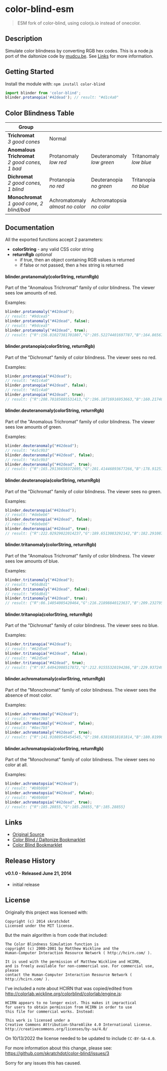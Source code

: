 # color-blind-esm

> ESM fork of color-blind, using colorjs.io instead of onecolor.

## Description

Simulate color blindness by converting RGB hex codes.  This is a node.js port
of the daltonize code by [mudcu.be](http://mudcu.be/).
See [Links](https://github.com/skratchdot/color-blind#links) for more information.


## Getting Started

Install the module with: `npm install color-blind`

```javascript
import blinder from 'color-blind';
blinder.protanopia('#42dead'); // result: "#d1c4a0"
```

## Color Blindness Table

|                    Group                           |                                    |                             |                          |
|----------------------------------------------------|------------------------------------|-----------------------------|--------------------------|
| **Trichromat**<br/>*3 good cones*                  |Normal                              |                             |                          |
| **Anomalous Trichromat**<br/>*2 good cones, 1 bad* |Protanomaly<br/>*low red*           |Deuteranomaly<br/>*low green*|Tritanomaly<br/>*low blue*|
| **Dichromat**<br/>*2 good cones, 1 blind*          |Protanopia<br/>*no red*             |Deuteranopia<br/>*no green*  |Tritanopia <br/>*no blue* |
| **Monochromat**<br/>*1 good cone, 2 blind/bad*     |Achromatomaly<br />*almost no color*|Achromatopsia<br/>*no color* |                          |

## Documentation

All the exported functions accept 2 parameters:

- **colorString** - any valid CSS color string
- **returnRgb** *optional*
  - if true, then an object containing RGB values is returned
  - if false or not passed, then a hex string is returned


#### blinder.protanomaly(colorString, returnRgb)

Part of the "Anomalous Trichromat" family of color blindness. The viewer sees low amounts of red.

Examples:
```javascript
blinder.protanomaly("#42dead");
// result: "#9dcea5"
blinder.protanomaly("#42dead", false);
// result: "#9dcea5"
blinder.protanomaly("#42dead", true);
// result: {"R":156.81027381701807,"G":205.52274401697787,"B":164.8656701007824}
```

#### blinder.protanopia(colorString, returnRgb)

Part of the "Dichromat" family of color blindness. The viewer sees no red.

Examples:
```javascript
blinder.protanopia("#42dead");
// result: "#d1c4a0"
blinder.protanopia("#42dead", false);
// result: "#d1c4a0"
blinder.protanopia("#42dead", true);
// result: {"R":208.70185885531413,"G":196.10716916953663,"B":160.21748158694382}
```

#### blinder.deuteranomaly(colorString, returnRgb)

Part of the "Anomalous Trichromat" family of color blindness. The viewer sees low amounts of green.

Examples:
```javascript
blinder.deuteranomaly("#42dead");
// result: "#a5c9b3"
blinder.deuteranomaly("#42dead", false);
// result: "#a5c9b3"
blinder.deuteranomaly("#42dead", true);
// result: {"R":165.29136650372695,"G":201.41446893677266,"B":178.9125102904318}
```

#### blinder.deuteranopia(colorString, returnRgb)

Part of the "Dichromat" family of color blindness. The viewer sees no green.

Examples:
```javascript
blinder.deuteranopia("#42dead");
// result: "#debeb6"
blinder.deuteranopia("#42dead", false);
// result: "#debeb6"
blinder.deuteranopia("#42dead", true);
// result: {"R":222.02929022014237,"G":189.6513083292142,"B":182.29108759925}
```

#### blinder.tritanomaly(colorString, returnRgb)

Part of the "Anomalous Trichromat" family of color blindness. The viewer sees low amounts of blue.

Examples:
```javascript
blinder.tritanomaly("#42dead");
// result: "#56d8d1"
blinder.tritanomaly("#42dead", false);
// result: "#56d8d1"
blinder.tritanomaly("#42dead", true);
// result: {"R":86.14054005420464,"G":216.21898840123637,"B":209.23279525212993}
```

#### blinder.tritanopia(colorString, returnRgb)

Part of the "Dichromat" family of color blindness. The viewer sees no blue.

Examples:
```javascript
blinder.tritanopia("#42dead");
// result: "#62d5e6"
blinder.tritanopia("#42dead", false);
// result: "#62d5e6"
blinder.tritanopia("#42dead", true);
// result: {"R":97.64942008517872,"G":212.91555320194286,"B":229.93724968191844}
```

#### blinder.achromatomaly(colorString, returnRgb)

Part of the "Monochromat" family of color blindness. The viewer sees the absence of most color.

Examples:
```javascript
blinder.achromatomaly("#42dead");
// result: "#8ec7b5"
blinder.achromatomaly("#42dead", false);
// result: "#8ec7b5"
blinder.achromatomaly("#42dead", true);
// result: {"R":141.91089545454545,"G":198.63816818181814,"B":180.81998636363636}
```

#### blinder.achromatopsia(colorString, returnRgb)

Part of the "Monochromat" family of color blindness. The viewer sees no color at all.

Examples:
```javascript
blinder.achromatopsia("#42dead");
// result: "#b9b9b9"
blinder.achromatopsia("#42dead", false);
// result: "#b9b9b9"
blinder.achromatopsia("#42dead", true);
// result: {"R":185.28855,"G":185.28855,"B":185.28855}
```

## Links

- [Original Source](http://mudcu.be/sphere/js/Color.Blind.js)
- [Color Blind / Daltonize Bookmarklet](http://daltonize.appspot.com/)
- [Color Blind Bookmarklet](https://github.com/duhseekoh/Color-Blind)

## Release History

#### v0.1.0 - Released June 21, 2014

- initial release

## License

Originally this project was licensed with:

```
Copyright (c) 2014 skratchdot
Licensed under the MIT license.
```

But the main algorithm is from code that included:

```
The Color Blindness Simulation function is
copyright (c) 2000-2001 by Matthew Wickline and the
Human-Computer Interaction Resource Network ( http://hcirn.com/ ).

It is used with the permission of Matthew Wickline and HCIRN,
and is freely available for non-commercial use. For commercial use, please
contact the Human-Computer Interaction Resource Network ( http://hcirn.com/ ).
```

I've included a note about HCIRN that was copied/edited from http://colorlab.wickline.org/colorblind/colorlab/engine.js:

```
HCIRN appears to no longer exist. This makes it impractical
for users to obtain permission from HCIRN in order to use
this file for commercial works. Instead:

This work is licensed under a
Creative Commons Attribution-ShareAlike 4.0 International License.
http://creativecommons.org/licenses/by-sa/4.0/
```

On 10/13/2022 the license needed to be updated to include `CC-BY-SA-4.0`.

For more information about this change, please see:
https://github.com/skratchdot/color-blind/issues/3

Sorry for any issues this has caused.
